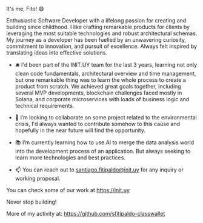 It's me, Fito! 😄

Enthusiastic Software Developer with a lifelong passion for creating and building since childhood. I like crafting remarkable products for clients by leveraging the most suitable technologies and robust architectural schemas. My journey as a developer has been fuelled by an unwavering curiosity, commitment to innovation, and pursuit of excellence. Always felt inspired by translating ideas into effective solutions.

- 🛎️ I'd been part of the INIT.UY team for the last 3 years, learning not only clean code fundamentals, architectural overview and time management, but one remarkable thing was to learn the whole process to create a product from scratch. We achieved great goals together, including several MVP developments, blockchain challenges faced mostly in Solana, and corporate microservices with loads of business logic and technical requirements.

- 🎎 I’m looking to collaborate on some project related to the environmental crisis, I'd always wanted to contribute somehow to this cause and hopefully in the near future will find the opportunity.

- 📚 I’m currently learning how to use AI to merge the data analysis world into the development process of an application. But always seeking to learn more technologies and best practices.

- 📫 You can reach out to santiago.fitipaldo@init.uy for any inquiry or working proposal.

You can check some of our work at https://init.uy

Never stop building!

More of my activity at: https://github.com/sfitipaldo-classwallet


<!--
**SF-Prog/SF-Prog** is a ✨ _special_ ✨ repository because its `README.md` (this file) appears on your GitHub profile.

Here are some ideas to get you started:

- 🔭 I’m currently working on ...
- 🌱 I’m currently learning ...
- 👯 I’m looking to collaborate on ...
- 🤔 I’m looking for help with ...
- 💬 Ask me about ...
- 📫 How to reach me: ...
- 😄 Pronouns: ...
- ⚡ Fun fact: ...
-->
